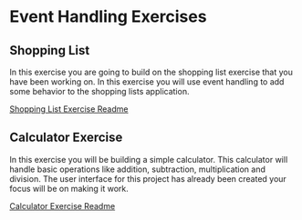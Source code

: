 # Event Handling Exercises

## Shopping List

In this exercise you are going to build on the shopping list exercise that you have been working on. In this exercise you will use event handling to add some behavior to the shopping lists application.

[Shopping List Exercise Readme ](./shopping-list.md)

## Calculator Exercise

In this exercise you will be building a simple calculator. This calculator will handle basic operations like addition, subtraction, multiplication and division. The user interface for this project has already been created your focus will be on making it work.

[Calculator Exercise Readme](./calculator.md)
